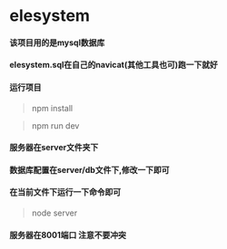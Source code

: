 # elesystem


#### 该项目用的是mysql数据库


#### elesystem.sql在自己的navicat(其他工具也可)跑一下就好


#### 运行项目

> npm install

> npm run dev



#### 服务器在server文件夹下

#### 数据库配置在server/db文件下,修改一下即可

#### 在当前文件下运行一下命令即可

> node server


#### 服务器在8001端口 注意不要冲突



